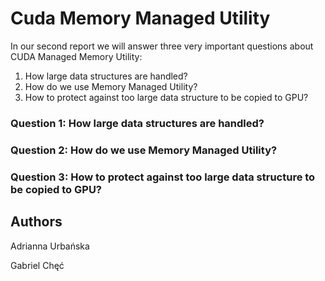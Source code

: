 # Cuda Memory Managed Utility

In our second report we will answer three very important questions about CUDA Managed Memory Utility:

1. How large data structures are handled?
2. How do we use Memory Managed Utility?
3. How to protect against too large data structure to be copied to GPU?

### Question 1: How large data structures are handled?

### Question 2: How do we use Memory Managed Utility?

### Question 3: How to protect against too large data structure to be copied to GPU?




## Authors

Adrianna Urbańska

Gabriel Chęć
